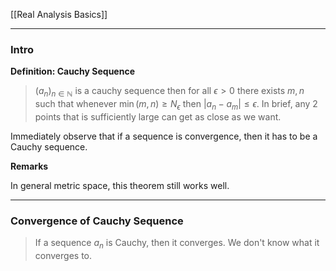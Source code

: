 [[Real Analysis Basics]]

---
### **Intro**

**Definition: Cauchy Sequence**

> $(a_n)_{n\in \mathbb N}$ is a cauchy sequence then for all $\epsilon > 0$ there exists $m, n$ such that whenever $\min(m, n) \ge N_\epsilon$ then $|a_n - a_m|\le \epsilon$. In brief, any 2 points that is sufficiently large can get as close as we want. 

Immediately observe that if a sequence is convergence, then it has to be a Cauchy sequence. 

**Remarks**

In general metric space, this theorem still works well. 

---
### **Convergence of Cauchy Sequence**

> If a sequence $a_n$ is Cauchy, then it converges. We don't know what it converges to. 









